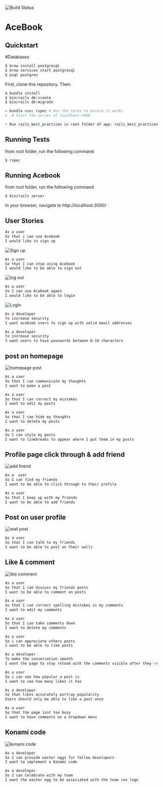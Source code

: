 ![Build Status](https://api.travis-ci.com/samcolson4/acebook-team-rex.svg?branch=master) 
# AceBook


## Quickstart
#Databases
```bash
$ brew install postgresql
$ brew services start postgresql
$ psql postgres
```

First, clone this repository. Then:

```bash
$ bundle install
$ bin/rails db:create
$ bin/rails db:migrate

> bundle exec rspec # Run the tests to ensure it works
>  # Start the server at localhost:3000

> Run rails_best_practices in root folder of app: rails_best_practices . -c config/rails_best_practices.yml  
```



## Running Tests
from root folder, run the following command
```bash
$ rspec 
```
## Running Acebook
from root folder, run the following command
```bash
$ bin/rails server
```
In your browser, navigate to http://localhost:3000/ 

## User Stories

```bash
As a user
So that i can use Acebook
I would like to sign up
```

![Sign up](https://i.imgur.com/rM9y0g7.gif)
```bash
As a user
So that I can stop using Acebook
I would like to be able to sign out
```
![log out](https://imgur.com/uYtjhUD.gif)
```bash
As a user
So I can use Acebook again
I would like to be able to login
```
![Login](https://imgur.com/0SrD34w.gif)
```bash
As a developer
To increase security
I want acebook users to sign up with valid email addresses 
```
```bash
As a developer
to increase security
I want users to have passwords between 6-10 characters
```
## post on homepage
![homepage post](https://imgur.com/dlj0wgd.gif)
```bash
As a user
So that I can communicate my thoughts
I want to make a post
```

```bash
As a user
So that I can correct my mistakes
I want to edit my posts
```

```bash
As a user
So that I can hide my thoughts
I want to delete my posts
```

```bash
As a user
So I can style my posts
I want to linebreaks to appear where I put them in my posts

```
## Profile page click through & add friend
![add friend](https://imgur.com/cW2WTmu.gif)


```bash
As a  user
So I can find my friends
I want to be able to click through to their profile
```

```bash
As a user
So that I keep up with my friends
I want to be able to add friends
```

## Post on user profile
![wall post](https://imgur.com/sBrKzEe.gif)


```bash
As a user
So that I can talk to my friends
I want to be able to post on their walls 
```

## Like & comment
![like comment](https://imgur.com/GaBIGeP.gif)
```bash
As a user
So that I can discuss my friends posts
I want to be able to comment on posts
```

```bash
As a user
So that I can correct spelling mistakes in my comments
I want to edit my comments
```

```bash
As a user
So that I can take comments down
I want to delete my comments
```

```bash
As a user
So i can appreciate others posts
I want to be able to like posts
```

```bash
As a developer
To make the conversation smooth
I want the page to stay reload with the comments visible after they're posted 
```

```bash
As a user
So i can see how popular a post is
I want to see how many likes it has
```

```bash
As a developer
So that likes accurately portray popularity
Users should only be able to like a post once
```

```bash
As a user
So that the page isnt too busy
I want to have comments on a dropdown menu
```
## Konami code
![konami code](https://imgur.com/8N8Tz7R.gif)
```bash
As a developer
So I can provide easter eggs for fellow developers
I want to implement a Konami code 
```

```bash
As a developer
So I can Celebrate with my team
I want the easter egg to be associated with the team rex logo
```





